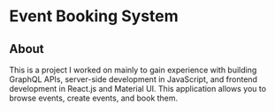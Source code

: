# Event Booking System

## About
This is a project I worked on mainly to gain experience with building GraphQL APIs, server-side development in JavaScript, and frontend development in React.js and Material UI. This application allows you to browse events, create events, and book them.


